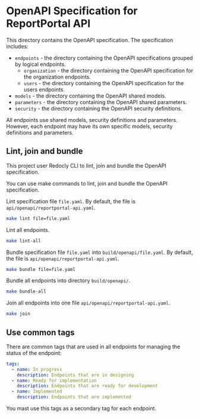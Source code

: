 # OpenAPI Specification for ReportPortal API

This directory contains the OpenAPI specification. The specification includes:

- `endpoints` - the directory containing the OpenAPI specifications grouped by logical endpoints.
  - `organization` - the directory containing the OpenAPI specification for the organization endpoints.
  - `users` - the directory containing the OpenAPI specification for the users endpoints.
- `models` - the directory containing the OpenAPI shared models.
- `parameters` - the directory containing the OpenAPI shared parameters.
- `security` - the directory containing the OpenAPI security definitions.

All endpoints use shared models, security definitions and parameters.
However, each endpoint may have its own specific models, security definitions and parameters.

## Lint, join and bundle

This project user Redocly CLI to lint, join and bundle the OpenAPI specification.

You can use make commands to lint, join and bundle the OpenAPI specification.

Lint specification file `file.yaml`.
By default, the file is `api/openapi/reportportal-api.yaml`.
```bash
make lint file=file.yaml
```

Lint all endpoints.
```bash
make lint-all
```

Bundle specification file `file.yaml` into `build/openapi/file.yaml`.
By default, the file is `api/openapi/reportportal-api.yaml`.
```bash
make bundle file=file.yaml
```

Bundle all endpoints into directory `build/openapi/`.
```bash
make bundle-all
```

Join all endpoints into one file `api/openapi/reportportal-api.yaml`.
```bash
make join
```

## Use common tags

There are common tags that are used in all endpoints for managing the status of the endpoint:

```yaml
tags:
  - name: In progress
    description: Endpoints that are in designing
  - name: Ready for implementation
    description: Endpoints that are ready for development
  - name: Implemented
    description: Endpoints that are implemented
```

You mast use this tags as a secondary tag for each endpoint.